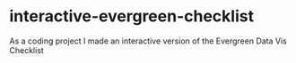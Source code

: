 # interactive-evergreen-checklist
As a coding project I made an interactive version of the Evergreen Data Vis Checklist
